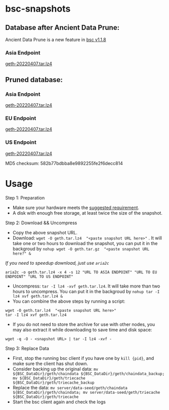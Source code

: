 
# bsc-snapshots

## Database after Ancient Data Prune:

Ancient Data Prune is a new feature in [bsc v1.1.8](https://github.com/binance-chain/bsc/releases/tag/v1.1.8)

### Asia Endpoint


[geth-20220407.tar.lz4
](https://tf-dex-prod-public-snapshot-site1.s3-accelerate.amazonaws.com/geth-20220407-prune-ancient.tar.lz4?AWSAccessKeyId=AKIAYINE6SBQPUZDDRRO&Signature=VdOWYhuIGNjtbjITjyBH4kiuRvY%3D&Expires=1652004786
)


## Pruned database:


### Asia Endpoint


[geth-20220407.tar.lz4
](https://tf-dex-prod-public-snapshot-site1.s3-accelerate.amazonaws.com/geth-20220407.tar.lz4?AWSAccessKeyId=AKIAYINE6SBQPUZDDRRO&Signature=JrKjBz%2F5UHShZH90hUjf%2BMTID5U%3D&Expires=1652004785
)

### EU Endpoint


[geth-20220407.tar.lz4
](https://tf-dex-prod-public-snapshot.s3-accelerate.amazonaws.com/geth-20220407.tar.lz4?AWSAccessKeyId=AKIAYINE6SBQPUZDDRRO&Signature=TTL94Pmvf3uF35pzZcpCc1C4aiY%3D&Expires=1652004786
)


### US Endpoint


[geth-20220407.tar.lz4
](https://tf-dex-prod-public-snapshot-site3.s3-accelerate.amazonaws.com/geth-20220407.tar.lz4?AWSAccessKeyId=AKIAYINE6SBQPUZDDRRO&Signature=bW5bzzXNmMyZHjOYSf0sB9isqGc%3D&Expires=1652004786
)

MD5 checksum: 582b77bdbba8e9892255fe2f6decc814



# Usage 

Step 1: Preparation
- Make sure your hardware meets the [suggested requirement](https://docs.binance.org/smart-chain/developer/fullnode.html).
- A disk with enough free storage, at least twice the size of the snapshot.

Step 2: Download && Uncompress
- Copy the above snapshot URL.
- Download:  `wget -O geth.tar.lz4  "<paste snapshot URL here>"` . It will take one or two hours to download the snapshot, you can put it in the backgroud by `nohup wget -O geth.tar.gz  "<paste snapshot URL here?" &`


*If you need to speedup download, just use `aria2c`*
```
aria2c -o geth.tar.lz4 -x 4 -s 12 "URL TO ASIA ENDPOINT" "URL TO EU ENDPOINT" "URL TO US ENDPOINT"
```


- Uncompress: `tar -I lz4 -xvf geth.tar.lz4`. It will take more than two hours to uncompress. You can put it in the backgroud by `nohup tar -I lz4 xvf geth.tar.lz4 &`
- You can combine the above steps by running a script:
```
wget -O geth.tar.lz4  "<paste snapshot URL here>"
tar -I lz4 xvf geth.tar.lz4
```


- If you do not need to store the archive for use with other nodes, you may also extract it while downloading to save time and disk space:
```
wget -q -O - <snapshot URL> | tar -I lz4 -xvf -
```


Step 3: Replace Data
- First, stop the running bsc client if you have one by `kill {pid}`, and make sure the client has shut down.
- Consider backing up the original data: `mv ${BSC_DataDir}/geth/chaindata ${BSC_DataDir}/geth/chaindata_backup; mv ${BSC_DataDir}/geth/triecache ${BSC_DataDir}/geth/triecache_backup`
- Replace the data: `mv server/data-seed/geth/chaindata ${BSC_DataDir}/geth/chaindata; mv server/data-seed/geth/triecache ${BSC_DataDir}/geth/triecache`
- Start the bsc client again and check the logs

